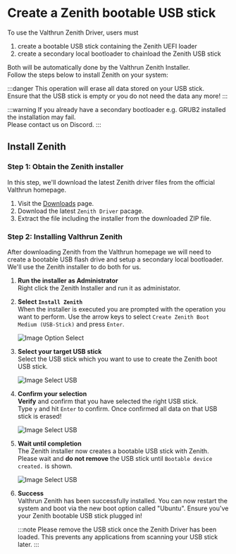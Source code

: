# Create a Zenith bootable USB stick

To use the Valthrun Zenith Driver, users must

1. create a bootable USB stick containing the Zenith UEFI loader
2. create a secondary local bootloader to chainload the Zenith USB stick

Both will be automatically done by the Valthrun Zenith Installer.  
Follow the steps below to install Zenith on your system:

:::danger
This operation will erase all data stored on your USB stick.  
Ensure that the USB stick is empty or you do not need the data any more!
:::

:::warning
If you already have a secondary bootloader e.g. GRUB2 installed the installation may fail.  
Please contact us on Discord.
:::

## Install Zenith

### Step 1: Obtain the Zenith installer

In this step, we'll download the latest Zenith driver files from the official Valthrun homepage.

1. Visit the [Downloads](https://valth.run/download) page.
2. Download the latest `Zenith Driver` pacage.
3. Extract the file including the installer from the downloaded ZIP file.

### Step 2: Installing Valthrun Zenith

After downloading Zenith from the Valthrun homepage we will need to create a bootable USB flash drive and setup a secondary local bootloader.
We'll use the Zenith installer to do both for us.

1. **Run the installer as Administrator**  
   Right click the Zenith Installer and run it as administator.

2. **Select `Install Zenith`**  
   When the installer is executed you are prompted with the operation you want to perform.
   Use the arrow keys to select `Create Zenith Boot Medium (USB-Stick)` and press `Enter`.

   ![Image Option Select](@site/docs/_media/zenith_installer_boot_medium_select.png)

3. **Select your target USB stick**  
   Select the USB stick which you want to use to create the Zenith boot USB stick.

   ![Image Select USB](@site/docs/_media/zenith_installer_boot_medium_select.png)

4. **Confirm your selection**  
   **Verify** and confirm that you have selected the right USB stick.  
   Type `y` and hit `Enter` to confirm. Once confirmed all data on that USB stick is erased!

   ![Image Select USB](@site/docs/_media/zenith_installer_boot_medium_confirm.png)

5. **Wait until completion**  
   The Zenith installer now creates a bootable USB stick with Zenith. Please wait and **do not remove** the USB stick until `Bootable device created.` is shown.

   ![Image Select USB](@site/docs/_media/zenith_installer_boot_medium_success.png)

6. **Success**  
   Valthrun Zenith has been successfully installed. You can now restart the system and boot via the new boot option called "Ubuntu". Ensure you've your Zenith bootable USB stick plugged in!

   :::note
   Please remove the USB stick once the Zenith Driver has been loaded. This prevents any applications from scanning your USB stick later.
   :::
